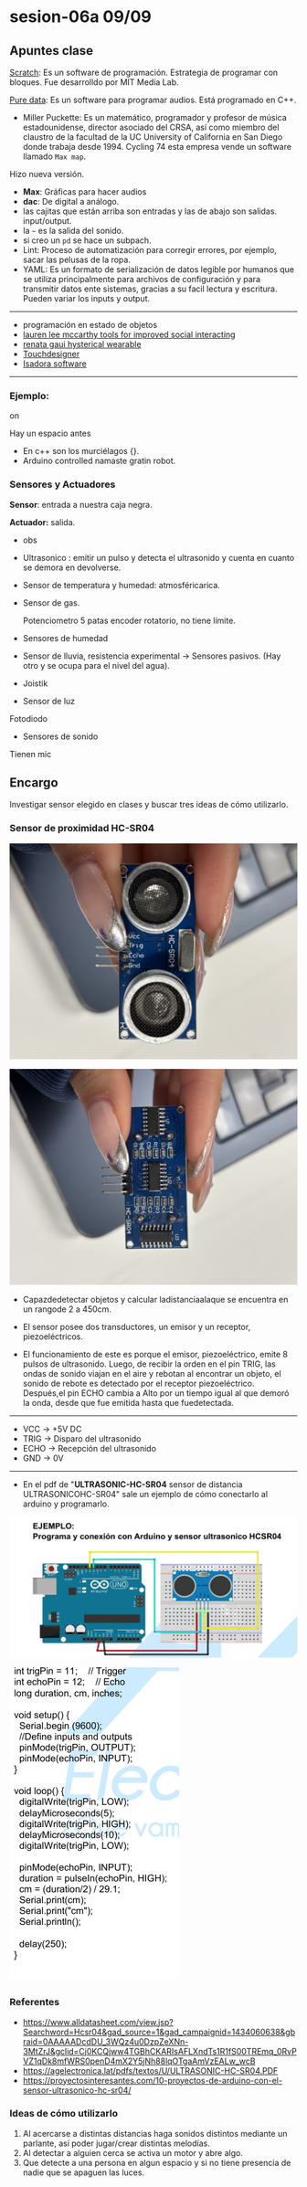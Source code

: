 # sesion-06a 09/09

## Apuntes clase

[Scratch](https://scratch.mit.edu/): Es un software de programación. Estrategia de programar con bloques. Fue desarrolldo por MIT Media Lab.

[Pure data](https://puredata.info/): Es un software para programar audios. Está programado en C++.
  
- Miller Puckette: Es un matemático, programador y profesor de música estadounidense, director asociado del CRSA, así como miembro del claustro de la facultad de la UC University of California en San Diego donde trabaja desde 1994. Cycling 74 esta empresa vende un software llamado `Max map`.
  
Hizo nueva versión.

- **Max**: Gráficas para hacer audios
- **dac**: De digital a análogo.
- las cajitas que están arriba son entradas y las de abajo son salidas. input/output.
- la `~` es la salida del sonido.
- si creo un `pd` se hace un subpach.
- Lint: Proceso de automatización para corregir errores, por ejemplo, sacar las pelusas de la ropa.
- YAML: Es un formato de serialización de datos legible por humanos que se utiliza principalmente para archivos de configuración y para transmitir datos ente sistemas, gracias a su facil lectura y escritura. Pueden variar los inputs y output.
  
---

- programación en estado de objetos
- [lauren lee mccarthy tools for improved social interacting](https://get-lauren.net/Tools-for-Improved-Social-Interacting)
- [renata gaui hysterical wearable](https://vimeo.com/215600031?fl=pl&fe=sh)
- [Touchdesigner](https://derivative.ca/)
- [Isadora software](https://en.wikipedia.org/wiki/Isadora_(software))

---

### Ejemplo:

on

 Hay un espacio antes 

- En c++ son los murciélagos {}.
- Arduino controlled namaste gratin robot.
  
### Sensores y Actuadores

**Sensor**: entrada a nuestra caja negra.

**Actuador:** salida.

- obs
- Ultrasonico : emitir un pulso y detecta el ultrasonido y cuenta en cuanto se demora en devolverse.
- Sensor de temperatura y humedad:  atmosféricarica.
- Sensor de gas.
  
  Potenciometro 5 patas encoder rotatorio, no tiene límite.
  
- Sensores de humedad
- Sensor de lluvia, resistencia experimental -> Sensores pasivos. (Hay otro y se ocupa para el nivel del agua).

- Joistik

- Sensor de luz
  
Fotodiodo 

- Sensores de sonido
  
Tienen mic

## Encargo

Investigar sensor elegido en clases y buscar tres ideas de cómo utilizarlo.

### Sensor de proximidad HC­-SR04

![sensores](./imagenes/sensor.jpg)

![sensores1](./imagenes//sensor1.jpg)

- Capazdedetectar objetos y calcular ladistanciaalaque se encuentra en un rangode 2 a 450cm.

- El sensor posee dos transductores, un emisor y un receptor, piezoeléctricos.
  
- El funcionamiento de este es porque el emisor, piezoeléctrico, emite 8 pulsos de ultrasonido.
Luego, de recibir la orden en el pin TRIG, las ondas de sonido viajan en el aire y rebotan al encontrar un objeto, el sonido de rebote es detectado por el receptor piezoeléctrico.
Después,el pin ECHO cambia a Alto por un tiempo igual al que demoró la onda, desde que fue emitida hasta que fuedetectada.

---

- VCC -> +5V DC
- TRIG -> Disparo del ultrasonido
- ECHO -> Recepción del ultrasonido
- GND -> 0V

---

- En el pdf de "**ULTRASONIC-HC-SR04** sensor de distancia ULTRASONICOHC-SR04" sale un ejemplo de cómo conectarlo al arduino y programarlo.

![ejemplosensor](./imagenes/ejemplosensor.png)

![programacionejemplo](./imagenes/programacioejemplo.png)

### Referentes

- <https://www.alldatasheet.com/view.jsp?Searchword=Hcsr04&gad_source=1&gad_campaignid=1434060638&gbraid=0AAAAADcdDU_3WQz4u0DzpZeXNn-3MtZrJ&gclid=Cj0KCQjww4TGBhCKARIsAFLXndTs1R1fS00TREmq_0RvPVZ1qDk8mfWRS0penD4mX2Y5jNh88lqOTgaAmVzEALw_wcB>
- <https://agelectronica.lat/pdfs/textos/U/ULTRASONIC-HC-SR04.PDF>
- <https://proyectosinteresantes.com/10-proyectos-de-arduino-con-el-sensor-ultrasonico-hc-sr04/>

### Ideas de cómo utilizarlo

1. Al acercarse a distintas distancias haga sonidos distintos mediante un parlante, así poder jugar/crear distintas melodías.
2. Al detectar a alguien cerca se activa un motor y abre algo.
3. Que detecte a una persona en algun espacio y si no tiene presencia de nadie que se apaguen las luces.
